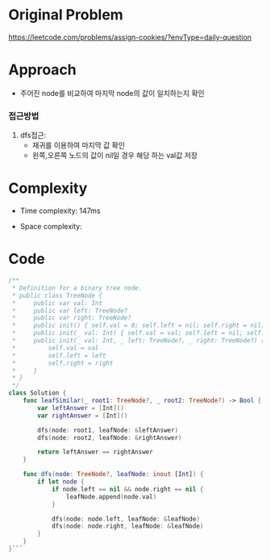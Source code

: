 # Original Problem
https://leetcode.com/problems/assign-cookies/?envType=daily-question

# Approach
- 주어진 node를 비교하여 마지막 node의 값이 일치하는지 확인

### 접근방법
1. dfs접근:
    - 재귀를 이용하여 마지막 값 확인
    - 왼쪽,오른쪽 노드의 값이 nil일 경우 해당 하는 val값 저장
    
# Complexity
- Time complexity: 147ms

- Space complexity: 

# Code
```swift
/**
 * Definition for a binary tree node.
 * public class TreeNode {
 *     public var val: Int
 *     public var left: TreeNode?
 *     public var right: TreeNode?
 *     public init() { self.val = 0; self.left = nil; self.right = nil; }
 *     public init(_ val: Int) { self.val = val; self.left = nil; self.right = nil; }
 *     public init(_ val: Int, _ left: TreeNode?, _ right: TreeNode?) {
 *         self.val = val
 *         self.left = left
 *         self.right = right
 *     }
 * }
 */
class Solution {
    func leafSimilar(_ root1: TreeNode?, _ root2: TreeNode?) -> Bool {
        var leftAnswer = [Int]()
        var rightAnswer = [Int]()

        dfs(node: root1, leafNode: &leftAnswer)
        dfs(node: root2, leafNode: &rightAnswer)

        return leftAnswer == rightAnswer
    }

    func dfs(node: TreeNode?, leafNode: inout [Int]) { 
        if let node { 
            if node.left == nil && node.right == nil { 
                leafNode.append(node.val)
            }

            dfs(node: node.left, leafNode: &leafNode)
            dfs(node: node.right, leafNode: &leafNode)
        }   
    }
}```

